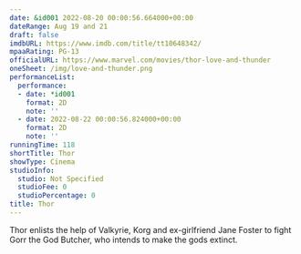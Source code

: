 ```yaml
---
date: &id001 2022-08-20 00:00:56.664000+00:00
dateRange: Aug 19 and 21
draft: false
imdbURL: https://www.imdb.com/title/tt10648342/
mpaaRating: PG-13
officialURL: https://www.marvel.com/movies/thor-love-and-thunder
oneSheet: /img/love-and-thunder.png
performanceList:
  performance:
  - date: *id001
    format: 2D
    note: ''
  - date: 2022-08-22 00:00:56.824000+00:00
    format: 2D
    note: ''
runningTime: 118
shortTitle: Thor
showType: Cinema
studioInfo:
  studio: Not Specified
  studioFee: 0
  studioPercentage: 0
title: Thor
---
```


Thor enlists the help of Valkyrie, Korg and ex-girlfriend Jane Foster to fight Gorr the God Butcher, who intends to make the gods extinct.